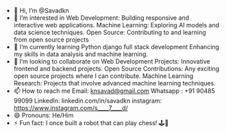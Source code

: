 - 👋 Hi, I’m @Savadkn
- 👀 I’m interested in Web Development: Building responsive and interactive web applications.
Machine Learning: Exploring AI models and data science techniques.
Open Source: Contributing to and learning from open source projects
- 🌱 I’m currently learning Python django full stack development Enhancing my skills in data analysis and machine learning.
- 💞️ I’m looking to collaborate on Web Development Projects: Innovative frontend and backend projects.
Open Source Contributions: Any exciting open source projects where I can contribute.
Machine Learning Research: Projects that involve advanced machine learning techniques.
- 📫 How to reach me Email: knsavad@gmail.com
Whatsapp : +91 90485 99099
LinkedIn: linkedin.com/in/savadkn
instagram: https://www.instagram.com/s____7____d/
- 😄 Pronouns: He/Him
- ⚡ Fun fact: I once built a robot that can play chess! 🕹️🤖

<!---
Savadkn/Savadkn is a ✨ special ✨ repository because its `README.md` (this file) appears on your GitHub profile.
You can click the Preview link to take a look at your changes.
--->
